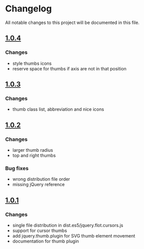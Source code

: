 # Changelog
All notable changes to this project will be documented in this file.

## [1.0.4]

### Changes ###
- style thumbs icons
- reserve space for thumbs if axis are not in that position


## [1.0.3]

### Changes ###
- thumb class list, abbreviation and nice icons

## [1.0.2]

### Changes ###
- larger thumb radius
- top and right thumbs

### Bug fixes ###
- wrong distribution file order
- missing jQuery reference


## [1.0.1]

### Changes ###
- single file distribution in dist.es5/jquery.flot.cursors.js
- support for cursor thumbs
- add jquery.thumb.plugin for SVG thumb element movement
- documentation for thumb plugin


[1.0.4]: https://github.com/ni-kismet/flot-cursors-plugin/compare/v1.0.3...v1.0.4
[1.0.3]: https://github.com/ni-kismet/flot-cursors-plugin/compare/v1.0.2...v1.0.3
[1.0.2]: https://github.com/ni-kismet/flot-cursors-plugin/compare/v1.0.1...v1.0.2
[1.0.1]: https://github.com/ni-kismet/flot-cursors-plugin/compare/v1.0.0...v1.0.1

